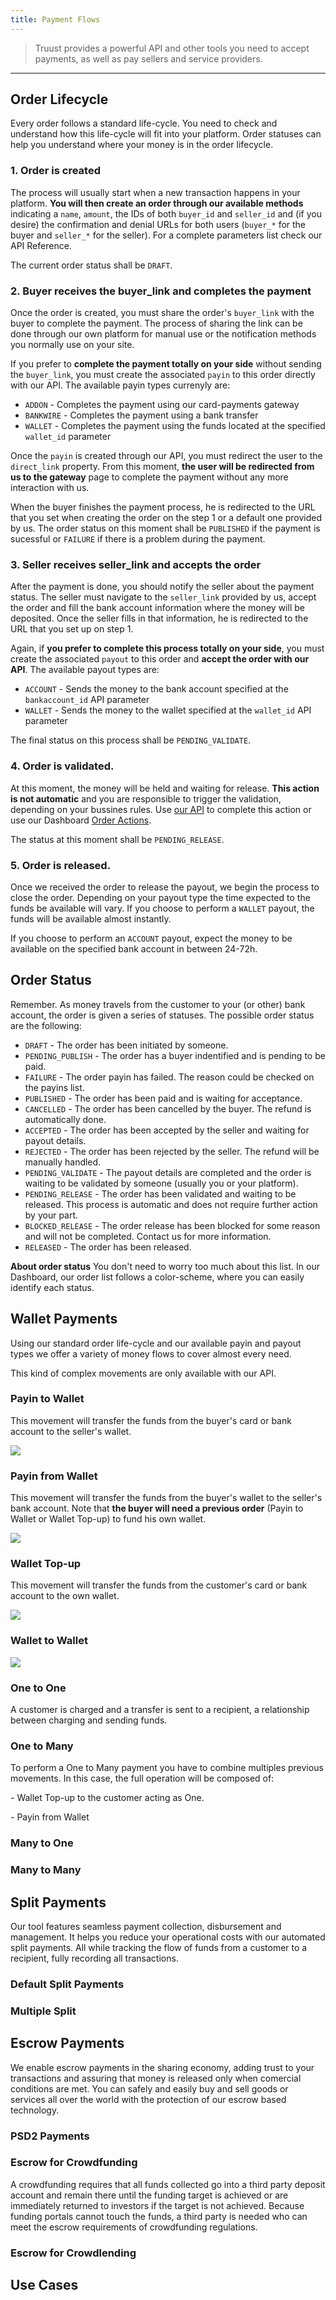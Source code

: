 ```yaml
---
title: Payment Flows
---
```

> Truust provides a powerful API and other tools you need to accept payments, as well as pay sellers and service providers.

- - -

## Order Lifecycle

Every order follows a standard life-cycle. You need to check and understand how this life-cycle will fit into your platform. Order statuses can help you understand where your money is in the order lifecycle.

### 1. Order is created

The process will usually start when a new transaction happens in your platform. **You will then create an order through our available methods** indicating a `name`, `amount`, the IDs of both `buyer_id` and `seller_id` and (if you desire) the confirmation and denial URLs for both users (`buyer_*` for the buyer and `seller_*` for the seller). For a complete parameters list check our API Reference.

The current order status shall be `DRAFT`.

### 2. Buyer receives the buyer_link and completes the payment

Once the order is created, you must share the order's `buyer_link` with the buyer to complete the payment. The process of sharing the link can be done through our own platform for manual use or the notification methods you normally use on your site.

If you prefer to **complete the payment totally on your side** without sending the `buyer_link`, you must create the associated `payin` to this order directly with our API. The available payin types currenyly are:

* `ADDON` - Completes the payment using our card-payments gateway
* `BANKWIRE` - Completes the payment using a bank transfer
* `WALLET` - Completes the payment using the funds located at the specified `wallet_id` parameter

Once the `payin` is created through our API, you must redirect the user to the `direct_link` property. From this moment, **the user will be redirected from us to the gateway** page to complete the payment without any more interaction with us.

When the buyer finishes the payment process, he is redirected to the URL that you set when creating the order on the step 1 or a default one provided by us. The order status on this moment shall be `PUBLISHED` if the payment is sucessful or `FAILURE` if there is a problem during the payment.

### 3. Seller receives seller_link and accepts the order

After the payment is done, you should notify the seller about the payment status. The seller must navigate to the `seller_link` provided by us, accept the order and fill the bank account information where the money will be deposited. Once the seller fills in that information, he is redirected to the URL that you set up on step 1.

Again, if **you prefer to complete this process totally on your side**, you must create the associated `payout` to this order and **accept the order with our API**. The available payout types are:

* `ACCOUNT` - Sends the money to the bank account specified at the `bankaccount_id` API parameter
* `WALLET` - Sends the money to the wallet specified at the `wallet_id` API parameter

The final status on this process shall be `PENDING_VALIDATE`.

### 4. Order is validated.

At this moment, the money will be held and waiting for release. **This action is not automatic** and you are responsible to trigger the validation, depending on your bussines rules. Use [our API](/developers) to complete this action or use our Dashboard [Order Actions](/dashboard#orderactions).

The status at this moment shall be `PENDING_RELEASE`.

### 5. Order is released.

Once we received the order to release the payout, we begin the process to close the order. Depending on your payout type the time expected to the funds be available will vary. If you choose to perform a `WALLET` payout, the funds will be available almost instantly.

If you choose to perform an `ACCOUNT` payout, expect the money to be available on the specified bank account in between 24-72h.

## Order Status

Remember. As money travels from the customer to your (or other) bank account, the order is given a series of statuses. The possible order status are the following:

* `DRAFT` - The order has been initiated by someone.
* `PENDING_PUBLISH` - The order has a buyer indentified and is pending to be paid.
* `FAILURE` - The order payin has failed. The reason could be checked on the payins list.
* `PUBLISHED` - The order has been paid and is waiting for acceptance.
* `CANCELLED` - The order has been cancelled by the buyer. The refund is automatically done.
* `ACCEPTED` - The order has been accepted by the seller and waiting for payout details.
* `REJECTED` - The order has been rejected by the seller. The refund will be manually handled.
* `PENDING_VALIDATE` - The payout details are completed and the order is waiting to be validated by someone (usually you or your platform).
* `PENDING_RELEASE` - The order has been validated and waiting to be released. This process is automatic and does not require further action by your part.
* `BLOCKED_RELEASE` - The order release has been blocked for some reason and will not be completed. Contact us for more information.
* `RELEASED` - The order has been released.

<div class="alert alert-info">

**About order status**
You don't need to worry too much about this list. In our Dashboard, our order list follows a color-scheme, where you can easily identify each status.

</div>

## Wallet Payments

Using our standard order life-cycle and our available payin and payout types we offer a variety of money flows to cover almost every need.

This kind of complex movements are only available with our API.

### Payin to Wallet

This movement will transfer the funds from the buyer's card or bank account to the seller's wallet.

![](/assets/payintowallet.png)

### Payin from Wallet

This movement will transfer the funds from the buyer's wallet to the seller's bank account. Note that **the buyer will need a previous order** (Payin to Wallet or Wallet Top-up) to fund his own wallet.

![](/assets/payinfromwallet.png)

### Wallet Top-up

This movement will transfer the funds from the customer's card or bank account to the own wallet.

![](/assets/wallettopup.png)

### Wallet to Wallet

![](/assets/wallettowallet.png)



### One to One

A customer is charged and a transfer is sent to a recipient, a relationship between charging and sending funds.



### One to Many

To perform a One to Many payment you have to combine multiples previous movements. In this case, the full operation will be composed of:

\- Wallet Top-up to the customer acting as One.

\- Payin from Wallet

### Many to One

### Many to Many

## Split Payments

Our tool features seamless payment collection, disbursement and management. It helps you reduce your operational costs with our automated split payments. All while tracking the flow of funds from a customer to a recipient, fully recording all transactions.

### Default Split Payments

### Multiple Split

## Escrow Payments

We enable escrow payments in the sharing economy, adding trust to your transactions and assuring that money is released only when comercial conditions are met. You can safely and easily buy and sell goods or services all over the world with the protection of our escrow based technology.

### PSD2 Payments

### Escrow for Crowdfunding

A crowdfunding requires that all funds collected go into a third party deposit account and remain there until the funding target is achieved or are immediately returned to investors if the target is not achieved. Because funding portals cannot touch the funds, a third party is needed who can meet the escrow requirements of crowdfunding regulations.



### Escrow for Crowdlending

## Use Cases
